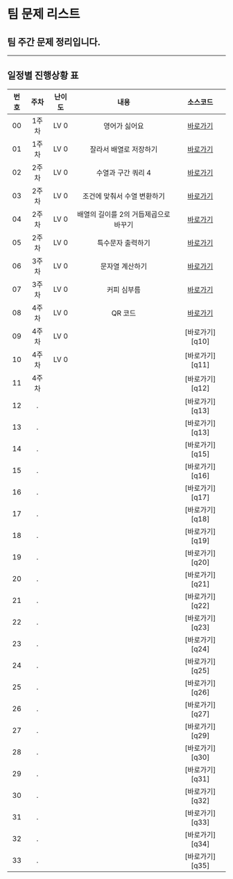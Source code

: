 # 팀 문제 리스트

## 팀 주간 문제 정리입니다.

---

## 일정별 진행상황 표

| 번호 | 주차  |  난이도  |             내용            |    소스코드     |
| :--: | :---: | :---: | :--------------------------: | :-------------: |
|  00  | 1주차 |  LV 0  |          영어가 싫어요        | [바로가기][q1]  |
|  01  | 1주차 |  LV 0  |     잘라서 배열로 저장하기     | [바로가기][q2]  |
|  02  | 2주차 |  LV 0  |        수열과 구간 쿼리 4       | [바로가기][q3]  |
|  03  | 2주차 |  LV 0  |    조건에 맞춰서 수열 변환하기   | [바로가기][q4]  |
|  04  | 2주차 |  LV 0  | 배열의 길이를 2의 거듭제곱으로 바꾸기 | [바로가기][q5]  |
|  05  | 2주차 |  LV 0  |        특수문자 출력하기        | [바로가기][q6]  |
|  06  | 3주차 |  LV 0  |        문자열 계산하기          | [바로가기][q7]  |
|  07  | 3주차 |  LV 0  |          커피 심부름            | [바로가기][q8]  |
|  08  | 4주차 |  LV 0  |           QR 코드              | [바로가기][q9]  |
|  09  | 4주차 |  LV 0  |                                | [바로가기][q10] |
|  10  | 4주차 |  LV 0  |                                | [바로가기][q11] |
|  11  | 4주차 |        |                                | [바로가기][q12] |
|  12  |   .   |       |                                | [바로가기][q13] |
|  13  |   .   |       |                                | [바로가기][q13] |
|  14  |   .   |       |                                | [바로가기][q15] |
|  15  |   .   |       |                                | [바로가기][q16] |
|  16  |   .   |       |                                | [바로가기][q17] |
|  17  |   .   |       |                                | [바로가기][q18] |
|  18  |   .   |       |                                | [바로가기][q19] |
|  19  |   .   |       |                                | [바로가기][q20] |
|  20  |   .   |       |                                | [바로가기][q21] |
|  21  |   .   |       |                                | [바로가기][q22] |
|  22  |   .   |       |                                | [바로가기][q23] |
|  23  |   .   |       |                                | [바로가기][q24] |
|  24  |   .   |       |                                | [바로가기][q25] |
|  25  |   .   |       |                                | [바로가기][q26] |
|  26  |   .   |       |                               | [바로가기][q27] |
|  27  |   .   |       |                                | [바로가기][q29] |
|  28  |   .   |       |                                | [바로가기][q30] |
|  29  |   .   |       |                                | [바로가기][q31] |
|  30  |   .   |       |                                | [바로가기][q32] |
|  31  |   .   |       |                                | [바로가기][q33] |
|  32  |   .   |       |                                | [바로가기][q34] |
|  33  |   .   |       |                                | [바로가기][q35] |

[q1]: ./%EC%98%81%EC%96%B4%EA%B0%80%20%EC%8B%AB%EC%96%B4%EC%9A%94/
[q2]: ./%EC%9E%98%EB%9D%BC%EC%84%9C%20%EB%B0%B0%EC%97%B4%EB%A1%9C%20%EC%A0%80%EC%9E%A5%ED%95%98%EA%B8%B0/
[q3]: ./%EC%88%98%EC%97%B4%EA%B3%BC%20%EA%B5%AC%EA%B0%84%20%EC%BF%BC%EB%A6%AC4/
[q4]: ./%EC%A1%B0%EA%B1%B4%EC%97%90%20%EB%A7%9E%EA%B2%8C%20%EC%88%98%EC%97%B4%20%EB%B3%80%ED%99%98%ED%95%98%EA%B8%B0/
[q5]: ./%EB%B0%B0%EC%97%B4%EC%9D%98%EA%B8%B8%EC%9D%B4%EB%A5%BC2%EC%9D%98%EA%B1%B0%EB%93%AD%EC%A0%9C%EA%B3%B1%EC%9C%BC%EB%A1%9C%EB%B0%94%EA%BE%B8%EA%B8%B0/
[q6]: ./%ED%8A%B9%EC%88%98%EB%AC%B8%EC%9E%90%20%EC%B6%9C%EB%A0%A5%ED%95%98%EA%B8%B0/
[q7]: ./%EB%AC%B8%EC%9E%90%EC%97%B4%20%EA%B3%84%EC%82%B0%ED%95%98%EA%B8%B0/
[q8]: ./%EC%BB%A4%ED%94%BC%EC%8B%AC%EB%B6%80%EB%A6%84/
[q9]: ./QR%20%EC%BD%94%EB%93%9C/